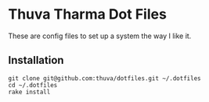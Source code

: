 # Thuva Tharma Dot Files

These are config files to set up a system the way I like it.

## Installation

    git clone git@github.com:thuva/dotfiles.git ~/.dotfiles
    cd ~/.dotfiles
    rake install
